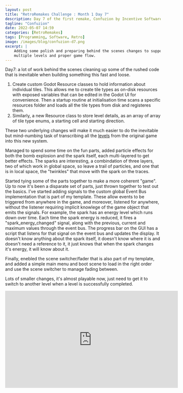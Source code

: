 ```yaml
---
layout: post
title: "RetroRemakes Challenge : Month 1 Day 7"
description: Day 7 of the first remake, Confuzion by Incentive Software.
tagline: "Confuzion"
date: 2022-05-07 14:59
categories: [RetroRemakes]
tags: [Programming, Software, Retro]
image: /images/blog/confuzion-d7.png
excerpt: |
    Adding some polish and preparing behind the scenes changes to support 
    multiple levels and proper game flow.
---
```



Day7: a lot of work behind the scenes cleaning up some of the rushed code that
is inevitable when building something this fast and loose. 

1. Create custom Godot Resource classes to hold information about individual
  tiles. This allows me to create tile types as on-disk resources with exposed
  variables that can be edited in the Godot UI for convenience. Then a startup
  routine at initialisation time scans a specific resources folder and loads
  all the tile types from disk and registeres them.
2. Similarly, a new Resource class to store level details, as an array of 
  array of tile type enums, a starting cell and starting direction.

These two underlying changes will make it much easier to do the inevitable but
mind-numbing task of transcribing all the 
[levels](https://maps.speccy.cz/map.php?id=Confuzion) from the original game 
into this new system.

Managed to spend some time on the fun parts, added particle effects for both
the bomb explosion and the spark itself, each multi-layered to get better
effects. The sparks are interesting, a combindation of three layers, two of
which work in global space, so leave a trail of particles, and one that is in 
local space, the "twinkles" that move with the spark on the traces.

Started tying some of the parts together to make a more coherent "game". Up to
now it's been a disparate set of parts, just thrown together to test out the
basics. I've started adding signals to the custom global Event Bus 
implementation that is part of my template. These allow events to be triggered
from anywhere in the game, and moreover, listened for anywhere, without the 
listener requiring implicit knowlege of the game object that emits the signals.
For example, the spark has an energy level which runs down over time. Each time
the spark energy is reduced, it fires a "spark_energy_changed" signal, along
with the previous, current and maximum values through the event bus. The
progress bar on the GUI has a script that listens for that signal on the event
bus and updates the display. It doesn't know anything about the spark itself,
it doesn't know where it is and doesn't need a reference to it, it just knows
that when the spark changes it's energy, it will know about it.

Finally, enebled the scene switcher/fader that is also part of my template, and
added a simple main menu and boot scene to load in the right order and use the
scene switcher to manage fading between.

Lots of smaller changes, it's almost playable now, just need to get it to switch
to another level when a level is successfully completed.

<iframe width="560" height="315" src="https://www.youtube.com/embed/WuCDCMlL1t4" title="YouTube video player" frameborder="0" allow="accelerometer; autoplay; clipboard-write; encrypted-media; gyroscope; picture-in-picture" allowfullscreen></iframe>
